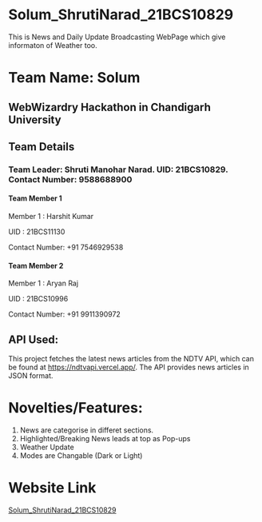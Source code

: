# Solum_ShrutiNarad_21BCS10829
This is News and Daily Update Broadcasting WebPage which give informaton of Weather too.
# Team Name: Solum
## WebWizardry Hackathon in Chandigarh University
## Team Details
### Team Leader: Shruti Manohar Narad. UID: 21BCS10829. Contact Number: 9588688900
#### Team Member 1
Member 1 : Harshit Kumar

UID    : 21BCS11130

Contact Number: +91 7546929538

#### Team Member 2
Member 1 : Aryan Raj

UID    : 21BCS10996

Contact Number: +91 9911390972

## API Used:
This project fetches the latest news articles from the NDTV API, which can be found at https://ndtvapi.vercel.app/. The API provides news articles in JSON format.

# Novelties/Features:
1) News are categorise in differet sections.
2) Highlighted/Breaking News leads at top as Pop-ups
3) Weather Update
4) Modes are Changable (Dark or Light)

# Website Link
[Solum_ShrutiNarad_21BCS10829](https://news19.vercel.app/)



